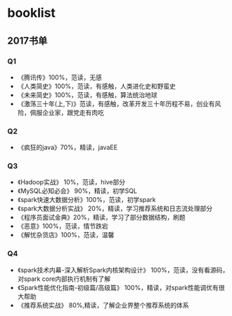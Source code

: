# booklist

## 2017书单
### Q1
- 《腾讯传》100%，范读，无感
- 《人类简史》100%，范读，有感触，人类进化史和野蛮史
- 《未来简史》100%，范读，有感触，算法统治地球
- 《激荡三十年(上,下)》范读，有感触，改革开发三十年历程不易，创业有风险，佩服企业家，跟党走有肉吃
### Q2
- 《疯狂的java》70%，精读，javaEE
### Q3
- 《Hadoop实战》 10%，范读，hive部分
- 《MySQL必知必会》 90%，精读，初学SQL
- 《spark快速大数据分析》100%，范读，初学spark
- 《spark大数据分析实战》 20%，精读，学习推荐系统和日志流处理部分
- 《程序员面试金典》20%，精读，学习了部分数据结构，刷题
- 《恶意》100%，范读，情节跌宕
- 《解忧杂货店》100%，范读，温馨

### Q4
- 《spark技术内幕-深入解析Spark内核架构设计》 100%，范读，没有看源码，对spark core内部执行机制有了解
- 《Spark性能优化指南-初级篇/高级篇》 100%，精读，对spark性能调优有很大帮助
- 《推荐系统实战》 80%,精读，了解企业界整个推荐系统的体系

